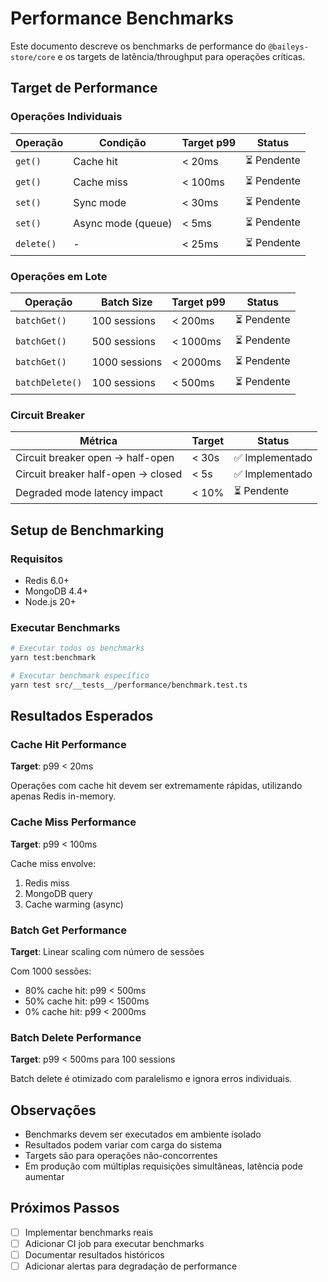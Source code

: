 # Performance Benchmarks

Este documento descreve os benchmarks de performance do `@baileys-store/core` e os targets de latência/throughput para operações críticas.

## Target de Performance

### Operações Individuais

| Operação | Condição | Target p99 | Status |
|---|---|---|---|
| `get()` | Cache hit | < 20ms | ⏳ Pendente |
| `get()` | Cache miss | < 100ms | ⏳ Pendente |
| `set()` | Sync mode | < 30ms | ⏳ Pendente |
| `set()` | Async mode (queue) | < 5ms | ⏳ Pendente |
| `delete()` | - | < 25ms | ⏳ Pendente |

### Operações em Lote

| Operação | Batch Size | Target p99 | Status |
|---|---|---|---|
| `batchGet()` | 100 sessions | < 200ms | ⏳ Pendente |
| `batchGet()` | 500 sessions | < 1000ms | ⏳ Pendente |
| `batchGet()` | 1000 sessions | < 2000ms | ⏳ Pendente |
| `batchDelete()` | 100 sessions | < 500ms | ⏳ Pendente |

### Circuit Breaker

| Métrica | Target | Status |
|---|---|---|
| Circuit breaker open → half-open | < 30s | ✅ Implementado |
| Circuit breaker half-open → closed | < 5s | ✅ Implementado |
| Degraded mode latency impact | < 10% | ⏳ Pendente |

## Setup de Benchmarking

### Requisitos

- Redis 6.0+
- MongoDB 4.4+
- Node.js 20+

### Executar Benchmarks

```bash
# Executar todos os benchmarks
yarn test:benchmark

# Executar benchmark específico
yarn test src/__tests__/performance/benchmark.test.ts
```

## Resultados Esperados

### Cache Hit Performance

**Target**: p99 < 20ms

Operações com cache hit devem ser extremamente rápidas, utilizando apenas Redis in-memory.

### Cache Miss Performance

**Target**: p99 < 100ms

Cache miss envolve:
1. Redis miss
2. MongoDB query
3. Cache warming (async)

### Batch Get Performance

**Target**: Linear scaling com número de sessões

Com 1000 sessões:
- 80% cache hit: p99 < 500ms
- 50% cache hit: p99 < 1500ms
- 0% cache hit: p99 < 2000ms

### Batch Delete Performance

**Target**: p99 < 500ms para 100 sessions

Batch delete é otimizado com paralelismo e ignora erros individuais.

## Observações

- Benchmarks devem ser executados em ambiente isolado
- Resultados podem variar com carga do sistema
- Targets são para operações não-concorrentes
- Em produção com múltiplas requisições simultâneas, latência pode aumentar

## Próximos Passos

- [ ] Implementar benchmarks reais
- [ ] Adicionar CI job para executar benchmarks
- [ ] Documentar resultados históricos
- [ ] Adicionar alertas para degradação de performance
